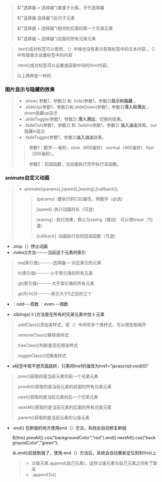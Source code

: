 > $("选择器 > 选择器")直接子元素，子代选择器
>
> $("选择器   选择器")后代子元素
>
> $("选择器 +  选择器")相邻的后面的第一个兄弟元素
>
> $("选择器 ~ 选择器")后面的所有兄弟元素



> .text()成对标签可以使用，（）中啥也没有表示获取标签中的文本内容 。（）中有值表示设置标签中的内容
>
> .html()成对标签可以设置或获取中间的html内容。
>
> 以上两种是一样的

### 图片显示与隐藏的效果

>-  .show( 参数1，参数2)    和  .hide(参数1，参数2)**显示和隐藏**   。
>- .slideUp(参数1，参数2)和.slideDown(参数1，参数2)**滑入和滑出**  。down隐藏up显示
>- .slideToggle(参数1，参数2)   **滑入滑出**，切换的效果。
>- .fadeOut(参数1，参数2)  和  .fadeIn(参数1，参数2) **淡入淡出**效果。out隐藏in显示
>- .fadeToggle(参数1，参数2)**淡入淡出**效果。
>
>> 参数1：数字---毫秒，slow（600毫秒）  normal（400毫秒）    fast（200毫秒）。
>>
>>  参数2：回调函数，当动画执行完毕执行该函数。

### animate自定义动画

> - animate({params},[speed],[easing],[callback]);
>
>   > {params}  :要执行的CSS属性，带数字（必选）
>   >
>   > [speed]  :执行动画时长（可选）
>   >
>   > [easing]  :  执行效果，默认为swing（缓动）   可以使linear（匀速）
>   >
>   > [callback]  :动画执行后的回调函数（可选）

+ .stop（）停止动画
+ .index()方法------当前这个元素的索引

> :eq(索引值)-------选择器---对应索引的元素
>
> :lt(索引值)-------小于索引值的所有元素
>
> :gt(索引值)-------大于索引值的所有元素
>
> :gt(5):lt(3)-------索引大于5之后的三个

+ ：odd---奇数       ：even---偶数

+ .siblings( li )方法是在所有的兄弟元素中找 li  元素

> .addClass()添加类样式，若（）中间有多个类样式，可以用空格隔开 
>
> .removeClass()移除类样式
>
> .hasClass()判断是否应用该样式
>
> .toggleClass()切换类样式

+ a标签中若不想页面跳转，只需将href的值改为href="javascript:void(0)"

> .prev()获取的是当前元素的前一个兄弟元素
>
> .prevAll()获取的是当前元素的前面的所有兄弟元素
>
> .next()获取的是当前元素的后一个兄弟元素
>
> .nextAll()获取的是当前元素的后面的所有兄弟元素
>
>  .parent()获取的是当前元素的父级元素

+ .end()  在断链的地方使用end（）方法，系统会自动修复断链

  $(this).prevAll().css("backgroundColor","red").end().nextAll().css("backgroundColor","green");

  从.end()前就断链了，使用.end（）方法后，系统会自动重新定位到$(this)上           

  > * 父级元素.append(自己元素)，这样父级元素与自己元素之间有了联系
  > * .appendTo()